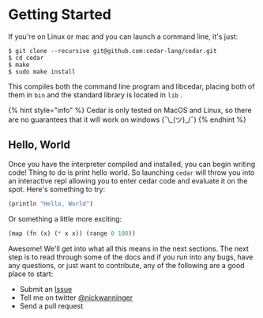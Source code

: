 # Getting Started

If you're on Linux or mac and you can launch a command line, it's just:

```
$ git clone --recursive git@github.com:cedar-lang/cedar.git
$ cd cedar
$ make
$ sudo make install
```

This compiles both the command line program and libcedar, placing both of them in `bin` and the standard library is located in `lib` .

{% hint style="info" %}
Cedar is only tested on MacOS and Linux, so there are no guarantees that it will work on windows \(¯\\_\(ツ\)\_/¯\) 
{% endhint %}

## Hello, World

Once you have the interpreter compiled and installed, you can begin writing code! Thing to do is print hello world. So launching `cedar` will throw you into an interactive repl allowing you to enter cedar code and evaluate it on the spot. Here's something to try:  

```scheme
(println "Hello, World")
```

Or something a little more exciting:

```scheme
(map (fn (x) (* x x)) (range 0 100))
```

Awesome! We'll get into what all this means in the next sections. The next step is to read through some of the docs and if you run into any bugs, have any questions, or just want to contribute, any of the following are a good place to start:

* Submit an [Issue](https://github.com/cedar-lang/cedar)
* Tell me on twitter [@nickwanninger](https://twitter.com/nickwanninger)
* Send a pull request

